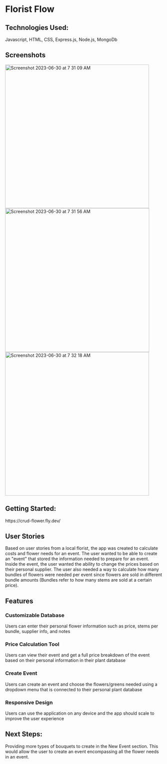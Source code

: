 <h1>Florist Flow</h1>

<h2>Technologies Used:</h2> Javascript, HTML, CSS, Express.js, Node.js, MongoDb
<br>

<h2>Screenshots</h2>
<img width="461" alt="Screenshot 2023-06-30 at 7 31 09 AM" src="https://github.com/bcarpenter7/minesweeper-easy/assets/126187218/1d19941f-33b4-449d-a03d-f7b60a9d21bc">
<br>
<img width="462" alt="Screenshot 2023-06-30 at 7 31 56 AM" src="https://github.com/bcarpenter7/minesweeper-easy/assets/126187218/f58e2e96-9692-4038-8528-22878ab1fa26">
<br>
<img width="461" alt="Screenshot 2023-06-30 at 7 32 18 AM" src="https://github.com/bcarpenter7/minesweeper-easy/assets/126187218/589d7b16-b40f-4ecf-b455-030f44c9d339">


<h2>Getting Started:</h2>
https://crud-flower.fly.dev/

<h2>User Stories</h2>
Based on user stories from a local florist, the app was created to calculate costs and flower needs for an event. The user wanted to be able to create an "event" that stored the information needed to prepare for an event. Inside the event, the user wanted the ability to change the prices based on their personal supplier. The user also needed a way to calculate how many bundles of flowers were needed per event since flowers are sold in different bundle amounts (Bundles refer to how many stems are sold at a certain price).

<h2>Features</h2>
  <h3>Customizable Database</h3> <p>Users can enter their personal flower information such as price, stems per bundle, supplier info, and notes</p>
  <h3>Price Calculation Tool</h3> <p>Users can view their event and get a full price breakdown of the event based on their personal information in their plant database</p>
  <h3>Create Event</h3> <p>Users can create an event and choose the flowers/greens needed using a dropdown menu that is connected to their personal plant database</p>
  <h3>Responsive Design</h3> <p>Users can use the application on any device and the app should scale to improve the user experience</p>
<h2>Next Steps:</h2>

Providing more types of bouquets to create in the New Event section. This would allow the user to create an event encompassing all the flower needs in an event.
